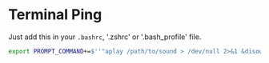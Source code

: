 # Terminal Ping
Just add this in your `.bashrc`, '.zshrc' or '.bash_profile' file.

```bash
export PROMPT_COMMAND+=$''"aplay /path/to/sound > /dev/null 2>&1 &disown"
```
